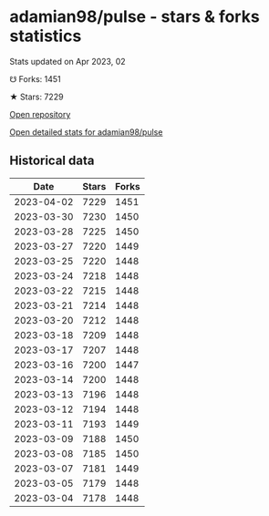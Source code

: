 # adamian98/pulse - stars & forks statistics

Stats updated on Apr 2023, 02

☋ Forks: 1451

★ Stars: 7229

[Open repository](https://github.com/adamian98/pulse)

[Open detailed stats for adamian98/pulse](https://reviewgithub.com/rep/adamian98/pulse)

## Historical data
| Date | Stars | Forks |
|------|-------|-------|
| 2023-04-02 | 7229 | 1451 | 
| 2023-03-30 | 7230 | 1450 | 
| 2023-03-28 | 7225 | 1450 | 
| 2023-03-27 | 7220 | 1449 | 
| 2023-03-25 | 7220 | 1448 | 
| 2023-03-24 | 7218 | 1448 | 
| 2023-03-22 | 7215 | 1448 | 
| 2023-03-21 | 7214 | 1448 | 
| 2023-03-20 | 7212 | 1448 | 
| 2023-03-18 | 7209 | 1448 | 
| 2023-03-17 | 7207 | 1448 | 
| 2023-03-16 | 7200 | 1447 | 
| 2023-03-14 | 7200 | 1448 | 
| 2023-03-13 | 7196 | 1448 | 
| 2023-03-12 | 7194 | 1448 | 
| 2023-03-11 | 7193 | 1449 | 
| 2023-03-09 | 7188 | 1450 | 
| 2023-03-08 | 7185 | 1450 | 
| 2023-03-07 | 7181 | 1449 | 
| 2023-03-05 | 7179 | 1448 | 
| 2023-03-04 | 7178 | 1448 | 

